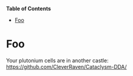 <!-- START doctoc generated TOC please keep comment here to allow auto update -->
<!-- DON'T EDIT THIS SECTION, INSTEAD RE-RUN doctoc TO UPDATE -->
**Table of Contents**

- [Foo](#foo)

<!-- END doctoc generated TOC please keep comment here to allow auto update -->

# Foo

Your plutonium cells are in another castle: https://github.com/CleverRaven/Cataclysm-DDA/

